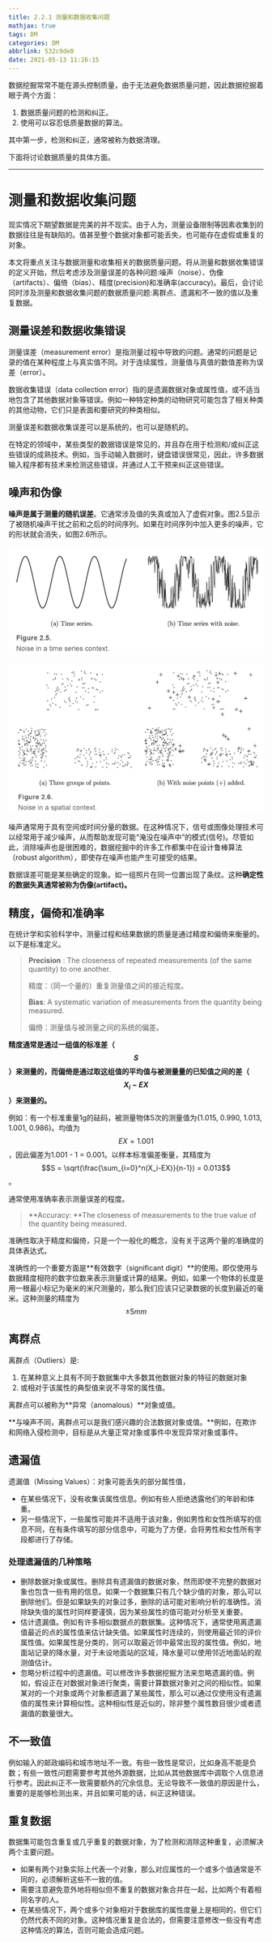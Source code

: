 ```yaml
---
title: 2.2.1 测量和数据收集问题
mathjax: true
tags: DM
categories: DM
abbrlink: 532c9de0
date: 2021-05-13 11:26:15
---
```

数据挖掘常常不能在源头控制质量，由于无法避免数据质量问题，因此数据挖掘着眼于两个方面：

1. 数据质量问题的检测和纠正。
2. 使用可以容忍低质量数据的算法。

其中第一步，检测和纠正，通常被称为数据清理。

下面将讨论数据质量的具体方面。

---

# 测量和数据收集问题

现实情况下期望数据是完美的并不现实。由于人为，测量设备限制等因素收集到的数据往往是有缺陷的。值甚至整个数据对象都可能丢失，也可能存在虚假或重复的对象。

本文将重点关注与数据测量和收集相关的数据质量问题。将从测量和数据收集错误的定义开始，然后考虑涉及测量误差的各种问题:噪声（noise）、伪像（artifacts）、偏倚（bias）、精度(precision)和准确率(accuracy)。最后，会讨论同时涉及测量和数据收集问题的数据质量问题:离群点、遗漏和不一致的值以及重复数据。
<!--more -->

## 测量误差和数据收集错误

测量误差（measurement error）是指测量过程中导致的问题。通常的问题是记录的值在某种程度上与真实值不同。对于连续属性，测量值与真值的数值差称为误差（error）。

数据收集错误（data collection error）指的是遗漏数据对象或属性值，或不适当地包含了其他数据对象等错误。例如一种特定种类的动物研究可能包含了相关种类的其他动物，它们只是表面和要研究的种类相似。

测量误差和数据收集误差可以是系统的，也可以是随机的。

在特定的领域中，某些类型的数据错误是常见的，并且存在用于检测和/或纠正这些错误的成熟技术。例如，当手动输入数据时，键盘错误很常见，因此，许多数据输入程序都有技术来检测这些错误，并通过人工干预来纠正这些错误。

## 噪声和伪像

**噪声是属于测量的随机误差**。它通常涉及值的失真或加入了虚假对象。图2.5显示了被随机噪声干扰之前和之后的时间序列。如果在时间序列中加入更多的噪声，它的形状就会消失，如图2.6所示。

![image-20210513103743260](1-Measurement%20and%20Data%20Collection%20Issues/image-20210513103743260.png)

![image-20210513103807342](1-Measurement%20and%20Data%20Collection%20Issues/image-20210513103807342.png)

噪声通常用于具有空间或时间分量的数据。在这种情况下，信号或图像处理技术可以经常用于减少噪声，从而帮助发现可能“淹没在噪声中”的模式(信号)。尽管如此，消除噪声也是很困难的，数据挖掘中的许多工作都集中在设计鲁棒算法（robust algorithm），即使存在噪声也能产生可接受的结果。

数据误差可能是某些确定的现象。如一组照片在同一位置出现了条纹。这种**确定性的数据失真通常被称为伪像(artifact)。**

## 精度，偏倚和准确率

在统计学和实验科学中，测量过程和结果数据的质量是通过精度和偏倚来衡量的。以下是标准定义。

> **Precision** : The closeness of repeated measurements (of the same quantity) to one another.
>
> 精度：（同一个量的）重复测量值之间的接近程度。
>
> **Bias**: A systematic variation of measurements from the quantity being measured.
>
> 偏倚：测量值与被测量之间的系统的偏差。

**精度通常是通过一组值的标准差（$$S$$）来测量的，而偏倚是通过取这组值的平均值与被测量量的已知值之间的差（$$X_i - EX$$）来测量的。**

例如：有一个标准重量1g的砝码，被测量物体5次的测量值为{1.015, 0.990, 1.013, 1.001, 0.986}。均值为$$EX = 1.001$$，因此偏差为1.001 - 1 = 0.001。以样本标准偏差衡量，其精度为 $$S = \sqrt(\frac{\sum_{i=0}^n(X_i-EX)}{n-1}) = 0.013$$。

通常使用准确率表示测量误差的程度。

> **Accuracy: **The closeness of measurements to the true value of the quantity being measured.

准确性取决于精度和偏倚，只是一个一般化的概念，没有关于这两个量的准确度的具体表达式。

准确性的一个重要方面是**有效数字（significant digit）**的使用。即仅使用与数据精度相符的数字位数来表示测量或计算的结果。例如，如果一个物体的长度是用一根最小标记为毫米的米尺测量的，那么我们应该只记录数据的长度到最近的毫米。这种测量的精度为$$\pm5mm$$

## 离群点

离群点（Outliers）是:

1. 在某种意义上具有不同于数据集中大多数其他数据对象的特征的数据对象
2. 或相对于该属性的典型值来说不寻常的属性值。

离群点可以被称为**异常（anomalous）**对象或值。

**与噪声不同，离群点可以是我们感兴趣的合法数据对象或值。**例如，在欺诈和网络入侵检测中，目标是从大量正常对象或事件中发现异常对象或事件。

## 遗漏值

遗漏值（Missing Values）：对象可能丢失的部分属性值，

- 在某些情况下，没有收集该属性信息。例如有些人拒绝透露他们的年龄和体重。
- 另一些情况下，一些属性可能并不适用于该对象，例如男性和女性所填写的信息不同，在有条件填写的部分信息中，可能为了方便，会将男性和女性所有字段都进行了存储。

### 处理遗漏值的几种策略

- 删除数据对象或属性。删除具有遗漏值的数据对象，然而即使不完整的数据对象也包含一些有用的信息。如果一个数据集只有几个缺少值的对象，那么可以删除他们。但是如果缺失的对象过多，删除的话可能对影响分析的准确性。消除缺失值的属性时同样要谨慎，因为某些属性的值可能对分析至关重要。
- 估计遗漏值。例如有许多相似数据点的数据集。这种情况下，通常使用离遗漏值最近的点的属性值来估计缺失值。如果属性时连续的，则使用最近邻的评价属性值。如果属性是分类的，则可以取最近邻中最常出现的属性值。例如，地面站记录的降水量，对于未设地面站的区域，降水量可以使用邻近地面站的观测值估计。
- 忽略分析过程中的遗漏值。可以修改许多数据挖掘方法来忽略遗漏的值。例如，假设正在对数据对象进行聚类，需要计算数据对象对之间的相似性。如果某对的一个对象或两个对象都遗漏了某些属性，那么可以通过仅使用没有遗漏值的属性来计算相似性。这种相似性是近似的，除非整个属性数目很少或者遗漏值的数量很大。

## 不一致值

例如输入的邮政编码和城市地址不一致。有些一致性是常识，比如身高不能是负数；有些一致性问题需要参考其他外源数据，比如从其他数据库中调取个人信息进行参考。因此纠正不一致需要额外的冗余信息。无论导致不一致值的原因是什么，重要的是能够检测出来，并且如果可能的话，纠正这种错误。

## 重复数据

数据集可能包含重复或几乎重复的数据对象，为了检测和消除这种重复，必须解决两个主要问题。

- 如果有两个对象实际上代表一个对象，那么对应属性的一个或多个值通常是不同的，必须解析这些不一致的值。
- 需要注意避免意外地将相似但不重复的数据对象合并在一起，比如两个有着相同名字的人。
- 在某些情况下，两个或多个对象相对于数据库的属性度量上是相同的，但它们仍然代表不同的对象。这种情况重复是合法的，但需要注意修改一些没有考虑这种情况的算法，否则可能会造成问题。



